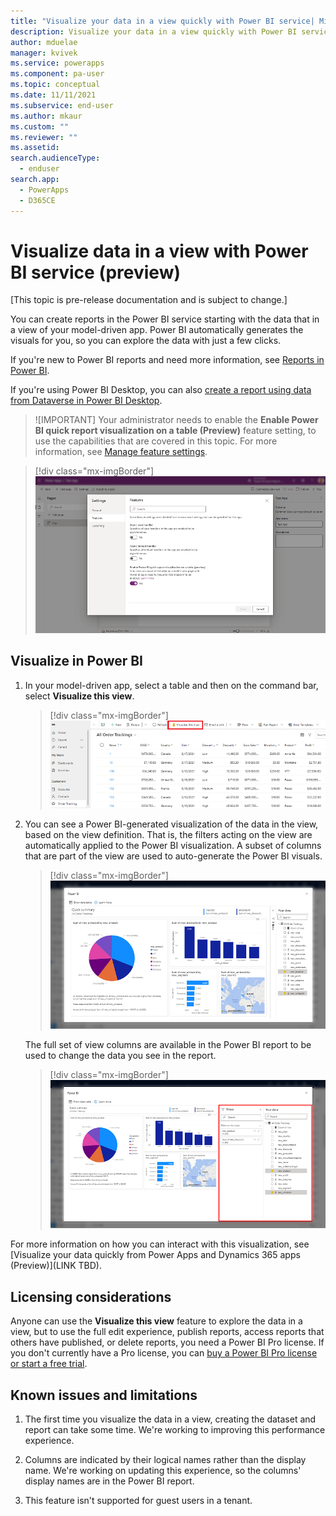 ```yaml
---
title: "Visualize your data in a view quickly with Power BI service| MicrosoftDocs"
description: Visualize your data in a view quickly with Power BI service.
author: mduelae
manager: kvivek
ms.service: powerapps
ms.component: pa-user
ms.topic: conceptual
ms.date: 11/11/2021
ms.subservice: end-user
ms.author: mkaur
ms.custom: ""
ms.reviewer: ""
ms.assetid: 
search.audienceType: 
  - enduser
search.app: 
  - PowerApps
  - D365CE
---
```


# Visualize data in a view with Power BI service (preview)


[This topic is pre-release documentation and is subject to change.]

You can create reports in the Power BI service starting with the data that in a view of your model-driven app. Power BI automatically generates the visuals for you, so you can explore the data with just a few clicks.

If you're new to Power BI reports and need more information, see [Reports in Power BI](/power-bi/consumer/end-user-reports).

If you're using Power BI Desktop, you can also [create a report using data from Dataverse in Power BI Desktop](/powerapps/maker/data-platform/data-platform-powerbi-connector).

> ![IMPORTANT]
> Your administrator needs to enable the **Enable Power BI quick report visualization on a table (Preview)** feature setting, to use the capabilities that are covered in this topic. For more information, see [Manage feature settings](/power-platform/admin/settings-features).

   > [!div class="mx-imgBorder"]
   > ![Enabled Power BI report visualization on a table](media/powerbi-image1.png)

## Visualize in Power BI

1. In your model-driven app, select a table and then on the command bar, select **Visualize this view**.

   > [!div class="mx-imgBorder"]
   > ![Graphical user interface  text  application  email Description automatically generated](media/powerbi-image2.png)

2. You can see a Power BI-generated visualization of the data in the view, based on the view definition. That is, the filters acting on the view are automatically applied to the Power BI visualization. A subset of columns that are part of the view are used to auto-generate the Power BI visuals.

   > [!div class="mx-imgBorder"]
   > ![Graphical user interface  application Description automatically generated](media/powerbi-image3.png)

   The full set of view columns are available in the Power BI report to be used to change the data you see in the report.

   > [!div class="mx-imgBorder"]
   > ![Graphical user interface  application  Word Description automatically generated](media/powerbi-image4.png)

For more information on how you can interact with this visualization, see [Visualize your data quickly from Power Apps and Dynamics 365 apps (Preview)](LINK TBD).

## Licensing considerations

Anyone can use the **Visualize this view** feature to explore the data in a view, but to use the full edit experience, publish reports, access reports that others have published, or delete reports, you need a Power BI Pro license. If you don't currently have a Pro license, you can [buy a Power BI Pro license or start a free trial](/power-bi/fundamentals/service-self-service-signup-purchase-for-power-bi).

## Known issues and limitations

1. The first time you visualize the data in a view, creating the dataset and report can take some time. We're working to improving this performance experience.

2. Columns are indicated by their logical names rather than the display name. We're working on updating this experience, so the columns' display names are in the Power BI report.

3. This feature isn't supported for guest users in a tenant.
